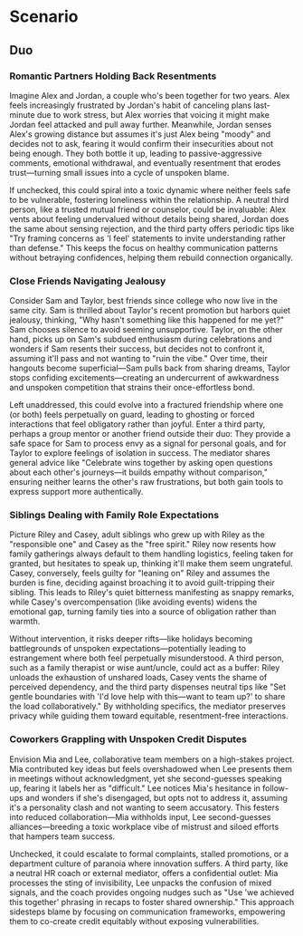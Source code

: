 # Scenario

## Duo

### Romantic Partners Holding Back Resentments
Imagine Alex and Jordan, a couple who's been together for two years. Alex feels increasingly frustrated by Jordan's habit of canceling plans last-minute due to work stress, but Alex worries that voicing it might make Jordan feel attacked and pull away further. Meanwhile, Jordan senses Alex's growing distance but assumes it's just Alex being "moody" and decides not to ask, fearing it would confirm their insecurities about not being enough. They both bottle it up, leading to passive-aggressive comments, emotional withdrawal, and eventually resentment that erodes trust—turning small issues into a cycle of unspoken blame.

If unchecked, this could spiral into a toxic dynamic where neither feels safe to be vulnerable, fostering loneliness within the relationship. A neutral third person, like a trusted mutual friend or counselor, could be invaluable: Alex vents about feeling undervalued without details being shared, Jordan does the same about sensing rejection, and the third party offers periodic tips like "Try framing concerns as 'I feel' statements to invite understanding rather than defense." This keeps the focus on healthy communication patterns without betraying confidences, helping them rebuild connection organically.

### Close Friends Navigating Jealousy
Consider Sam and Taylor, best friends since college who now live in the same city. Sam is thrilled about Taylor's recent promotion but harbors quiet jealousy, thinking, "Why hasn't something like this happened for me yet?" Sam chooses silence to avoid seeming unsupportive. Taylor, on the other hand, picks up on Sam's subdued enthusiasm during celebrations and wonders if Sam resents their success, but decides not to confront it, assuming it'll pass and not wanting to "ruin the vibe." Over time, their hangouts become superficial—Sam pulls back from sharing dreams, Taylor stops confiding excitements—creating an undercurrent of awkwardness and unspoken competition that strains their once-effortless bond.

Left unaddressed, this could evolve into a fractured friendship where one (or both) feels perpetually on guard, leading to ghosting or forced interactions that feel obligatory rather than joyful. Enter a third party, perhaps a group mentor or another friend outside their duo: They provide a safe space for Sam to process envy as a signal for personal goals, and for Taylor to explore feelings of isolation in success. The mediator shares general advice like "Celebrate wins together by asking open questions about each other's journeys—it builds empathy without comparison," ensuring neither learns the other's raw frustrations, but both gain tools to express support more authentically.

### Siblings Dealing with Family Role Expectations
Picture Riley and Casey, adult siblings who grew up with Riley as the "responsible one" and Casey as the "free spirit." Riley now resents how family gatherings always default to them handling logistics, feeling taken for granted, but hesitates to speak up, thinking it'll make them seem ungrateful. Casey, conversely, feels guilty for "leaning on" Riley and assumes the burden is fine, deciding against broaching it to avoid guilt-tripping their sibling. This leads to Riley's quiet bitterness manifesting as snappy remarks, while Casey's overcompensation (like avoiding events) widens the emotional gap, turning family ties into a source of obligation rather than warmth.

Without intervention, it risks deeper rifts—like holidays becoming battlegrounds of unspoken expectations—potentially leading to estrangement where both feel perpetually misunderstood. A third person, such as a family therapist or wise aunt/uncle, could act as a buffer: Riley unloads the exhaustion of unshared loads, Casey vents the shame of perceived dependency, and the third party dispenses neutral tips like "Set gentle boundaries with 'I'd love help with this—want to team up?' to share the load collaboratively." By withholding specifics, the mediator preserves privacy while guiding them toward equitable, resentment-free interactions.

### Coworkers Grappling with Unspoken Credit Disputes
Envision Mia and Lee, collaborative team members on a high-stakes project. Mia contributed key ideas but feels overshadowed when Lee presents them in meetings without acknowledgment, yet she second-guesses speaking up, fearing it labels her as "difficult." Lee notices Mia's hesitance in follow-ups and wonders if she's disengaged, but opts not to address it, assuming it's a personality clash and not wanting to seem accusatory. This festers into reduced collaboration—Mia withholds input, Lee second-guesses alliances—breeding a toxic workplace vibe of mistrust and siloed efforts that hampers team success.

Unchecked, it could escalate to formal complaints, stalled promotions, or a department culture of paranoia where innovation suffers. A third party, like a neutral HR coach or external mediator, offers a confidential outlet: Mia processes the sting of invisibility, Lee unpacks the confusion of mixed signals, and the coach provides ongoing nudges such as "Use 'we achieved this together' phrasing in recaps to foster shared ownership." This approach sidesteps blame by focusing on communication frameworks, empowering them to co-create credit equitably without exposing vulnerabilities.
